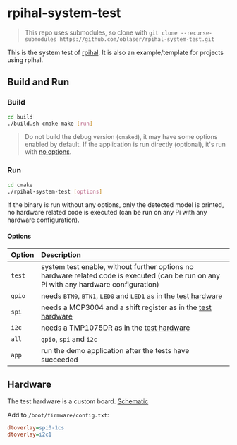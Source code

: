# rpihal-system-test

> This repo uses submodules, so clone with `git clone --recurse-submodules https://github.com/oblaser/rpihal-system-test.git`

This is the system test of [rpihal](https://github.com/oblaser/rpihal).
It is also an example/template for projects using rpihal.


## Build and Run
### Build
```sh
cd build
./build.sh cmake make [run]
```
> Do not build the debug version (`cmaked`), it may have some options enabled by default.
If the application is run directly (optional), it's run with [no options](#run).

### Run
```sh
cd cmake
./rpihal-system-test [options]
```
If the binary is run without any options, only the detected model is printed, no hardware related code is executed (can be run on any Pi with any hardware configuration).

#### Options
| Option | Description |
|:-------|:------------|
| `test` | system test enable, without further options no hardware related code is executed (can be run on any Pi with any hardware configuration) |
| `gpio` | needs `BTN0`, `BTN1`, `LED0` and `LED1` as in the [test hardware](#hardware) |
| `spi`  | needs a MCP3004 and a shift register as in the [test hardware](#hardware) |
| `i2c`  | needs a TMP1075DR as in the [test hardware](#hardware) |
| `all`  | `gpio`, `spi` and `i2c` |
| `app`  | run the demo application after the tests have succeeded |


## Hardware

The test hardware is a custom board. [Schematic](https://static.oblaser.ch/rpihal/rpihal-test-board-rev00_SCM.pdf)

Add to `/boot/firmware/config.txt`:
```ini
dtoverlay=spi0-1cs
dtoverlay=i2c1
```
